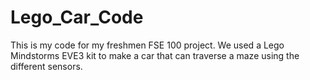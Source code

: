 # Lego_Car_Code

This is my code for my freshmen FSE 100 project. We used a Lego Mindstorms EVE3 kit to make a car that can traverse a maze using the different sensors.
